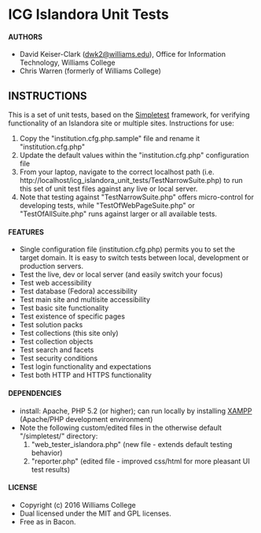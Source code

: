 # ICG Islandora Unit Tests

#### AUTHORS
* David Keiser-Clark (dwk2@williams.edu), Office for Information Technology, Williams College
* Chris Warren (formerly of Williams College)

## INSTRUCTIONS
This is a set of unit tests, based on the [Simpletest](http://simpletest.org/index.html) framework, for verifying functionality of an Islandora site or multiple sites.
Instructions for use: 
1. Copy the "institution.cfg.php.sample" file and rename it "institution.cfg.php"
1. Update the default values within the "institution.cfg.php" configuration file
1. From your laptop, navigate to the correct localhost path (i.e. http://localhost/icg_islandora_unit_tests/TestNarrowSuite.php) to run this set of unit test files against any live or local server. 
1. Note that testing against "TestNarrowSuite.php" offers micro-control for developing tests, while "TestOfWebPageSuite.php" or "TestOfAllSuite.php" runs against larger or all available tests.  

#### FEATURES
* Single configuration file (institution.cfg.php) permits you to set the target domain. It is easy to switch tests between local, development or production servers.
* Test the live, dev or local server (and easily switch your focus)
* Test web accessibility
* Test database (Fedora) accessibility
* Test main site and multisite accessibility 
* Test basic site functionality
* Test existence of specific pages
* Test solution packs
* Test collections (this site only)
* Test collection objects
* Test search and facets
* Test security conditions
* Test login functionality and expectations
* Test both HTTP and HTTPS functionality

#### DEPENDENCIES
* install: Apache, PHP 5.2 (or higher); can run locally by installing [XAMPP](https://www.apachefriends.org/download.html) (Apache/PHP development environment)
* Note the following custom/edited files in the otherwise default "/simpletest/" directory:
  1. "web_tester_islandora.php" (new file - extends default testing behavior)
  1. "reporter.php" (edited file - improved css/html for more pleasant UI test results)

#### LICENSE
* Copyright (c) 2016 Williams College
* Dual licensed under the MIT and GPL licenses.
* Free as in Bacon.
